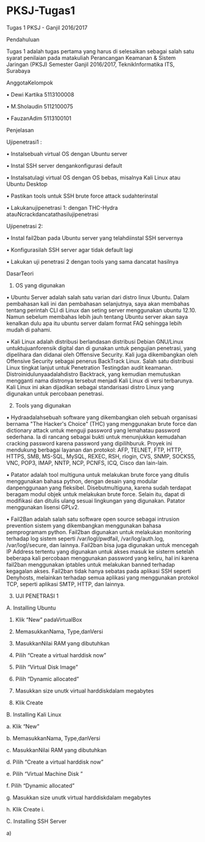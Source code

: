 # PKSJ-Tugas1


Tugas 1 PKSJ - Ganjil 2016/2017

Pendahuluan


Tugas 1 adalah tugas pertama yang harus di selesaikan sebagai salah satu syarat penilaian pada matakuliah Perancangan Keamanan & Sistem Jaringan (PKSJ) Semester Ganjil 2016/2017, TeknikInformatika ITS, Surabaya


AnggotaKelompok

•	Dewi Kartika 	5113100008

•	M.Sholaudin	5112100075

•	FauzanAdim	5113100101

Penjelasan

Ujipenetrasi1 :


•	Instalsebuah virtual OS dengan Ubuntu server

•	Instal SSH server dengankonfigurasi default

•	Instalsatulagi virtual OS dengan OS bebas, misalnya Kali Linux atau Ubuntu Desktop

•	Pastikan tools untuk SSH brute force attack sudahterinstal

•	Lakukanujipenetrasi 1: dengan THC-Hydra atauNcrackdancatathasilujipenetrasi


Ujipenetrasi 2:

•	Instal fail2ban pada Ubuntu server yang telahdiinstal SSH servernya

•	Konfigurasilah SSH server agar tidak default lagi

•	Lakukan uji penetrasi 2 dengan tools yang sama dancatat hasilnya

DasarTeori

1. OS yang digunakan


•	Ubuntu Server adalah salah satu varian dari distro linux Ubuntu. Dalam pembahasan kali ini dan pembahasan selanjutnya, saya akan membahas tentang perintah CLI di Linux  dan seting server menggunakan ubuntu 12.10. Namun sebelum membahas lebih jauh tentang Ubuntu server akan saya kenalkan dulu apa itu ubuntu server dalam format FAQ sehingga lebih mudah di pahami.


•	Kali Linux adalah distribusi berlandasan distribusi Debian GNU/Linux untuktujuanforensik digital dan di gunakan untuk pengujian penetrasi, yang dipelihara dan didanai oleh Offensive Security. Kali juga dikembangkan oleh Offensive Security sebagai penerus BackTrack Linux. Salah satu distribusi Linux tingkat lanjut untuk Penetration Testingdan audit keamanan. Distroinidulunyaadalahdistro Backtrack, yang kemudian memutuskan mengganti nama distronya tersebut menjadi Kali Linux di versi terbarunya. Kali Linux ini akan dijadikan sebagai standarisasi distro Linux yang digunakan untuk percobaan penetrasi.

2. Tools yang digunakan


•	Hydraadalahsebuah software yang dikembangkan oleh sebuah organisasi bernama "The Hacker's Choice" (THC) yang menggunakan brute force dan dictionary attack untuk menguji  password yang lemahatau password sederhana. Ia di rancang sebagai bukti untuk menunjukkan kemudahan cracking password karena password yang dipilihburuk. Proyek ini mendukung berbagai layanan dan protokol: AFP, TELNET, FTP, HTTP, HTTPS, SMB, MS-SQL, MySQL, REXEC, RSH, rlogin, CVS, SNMP, SOCKS5, VNC, POP3, IMAP, NNTP, NCP, PCNFS, ICQ, Cisco dan lain-lain.


•	Patator adalah tool multiguna untuk melakukan brute force yang ditulis menggunakan bahasa python, dengan desain yang modular danpenggunaan yang fleksibel. Disebutmultiguna, karena sudah terdapat beragam modul objek untuk melakukan brute force. Selain itu, dapat di modifikasi dan ditulis ulang sesuai lingkungan yang digunakan. Patator menggunakan lisensi GPLv2.


•	Fail2Ban adalah salah satu software open source sebagai intrusion prevention sistem yang dikembangkan menggunakan bahasa pemprogramam python. Fail2ban digunakan untuk melakukan monitoring terhadap log sistem seperti /var/logl/pwdfail, /var/log/auth.log, /var/logl/secure, dan lainnya. Fail2ban bisa juga digunakan untuk mencegah IP Address tertentu yang digunakan untuk akses masuk ke sisterm setelah beberapa kali percobaan menggunakan password yang keliru, hal ini karena fail2ban menggunakan iptables untuk melakukan banned terhadap kegagalan akses. Fail2ban tidak hanya sebatas pada aplikasi SSH seperti Denyhosts, melainkan terhadap semua aplikasi yang menggunakan protokol TCP, seperti aplikasi SMTP, HTTP, dan lainnya.


3. UJI PENETRASI 1

A.	Installing Ubuntu 

1.	Klik “New” padaVirtualBox
	 

2.	MemasukkanNama, Type,danVersi

	 

3.	MasukkanNilai RAM yang dibutuhkan

	 

4.	Pilih “Create a virtual harddisk now”

 

5.	Pilih “Virtual Disk Image”

	 

6.	Pilih “Dynamic allocated”

	 

7.	Masukkan size unutk virtual harddiskdalam megabytes

	 

8.	Klik Create

B. Installing Kali Linux

a.	Klik “New”

 

b.	MemasukkanNama, Type,danVersi

 

c.	MasukkanNilai RAM yang dibutuhkan

 

d.	Pilih “Create a virtual harddisk now”

 

e.	Pilih “Virtual Machine Disk ”

 

f.	Pilih “Dynamic allocated”

 

g.	Masukkan size unutk virtual harddiskdalam megabytes
 
h.	Klik Create
i.	

C. Installing SSH Server

a)	
